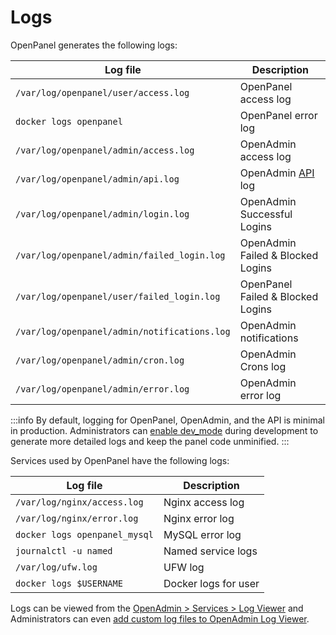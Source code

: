 # Logs

OpenPanel generates the following logs:

| Log file | Description |
|----------|-------------|
|`/var/log/openpanel/user/access.log`|OpenPanel access log|
|`docker logs openpanel`|OpenPanel error log|
|`/var/log/openpanel/admin/access.log`|OpenAdmin access log|
|`/var/log/openpanel/admin/api.log`|OpenAdmin [API](/api/) log|
|`/var/log/openpanel/admin/login.log`|OpenAdmin Successful Logins|
|`/var/log/openpanel/admin/failed_login.log`|OpenAdmin Failed & Blocked Logins|
|`/var/log/openpanel/user/failed_login.log`|OpenPanel Failed & Blocked Logins|
|`/var/log/openpanel/admin/notifications.log`|OpenAdmin notifications|
|`/var/log/openpanel/admin/cron.log`|OpenAdmin Crons log|
|`/var/log/openpanel/admin/error.log`|OpenAdmin error log|


:::info
By default, logging for OpenPanel, OpenAdmin, and the API is minimal in production. Administrators can [enable dev_mode](/cli/config.html#dev-mode) during development to generate more detailed logs and keep the panel code unminified.
:::


Services used by OpenPanel have the following logs:

| Log file | Description |
|----------|-------------|
|`/var/log/nginx/access.log`|Nginx access log|
|`/var/log/nginx/error.log`|Nginx error log|
|`docker logs openpanel_mysql`|MySQL error log|
|`journalctl -u named`|Named service logs|
|`/var/log/ufw.log`|UFW log|
|`docker logs $USERNAME`|Docker logs for user|


Logs can be viewed from the [OpenAdmin > Services > Log Viewer](https://openpanel.com/docs/admin/services/log_viewer/) and Administrators can even [add custom log files to OpenAdmin Log Viewer](https://openpanel.com/docs/admin/services/log_viewer/#how-to-add-more-files-to-openadmin-log-viewer).

